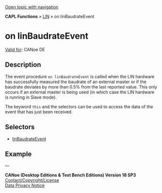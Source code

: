 [Open topic with navigation](../../../../../CANoeDEFamily.htm#Topics/CAPLFunctions/LIN/EventProcedures/CAPLfunctionOnLINBaudrateEvent.md)

**CAPL Functions** » [LIN](../CAPLfunctionsLINOverview.md) » on linBaudrateEvent

# on linBaudrateEvent

[Valid for](../../../Shared/FeatureAvailability.md): CANoe DE

## Description

The event procedure `on linBaudrateEvent` is called when the LIN hardware has successfully measured the baudrate of an external master or if the baudrate deviates by more than 0.5% from the last reported value. This only occurs if an external master is being used (in which case the LIN hardware is running in Slave mode).

The keyword `this` and the selectors can be used to access the data of the event that has just been received.

## Selectors

- [linBaudrateEvent](../Selectors/CAPLfunctionLINBaudrateEvent.md)

## Example

—

**CANoe (Desktop Editions & Test Bench Editions) Version 18 SP3**  
[Contact/Copyright/License](../../../Shared/ContactCopyrightLicense.md)  
[Data Privacy Notice](https://www.vector.com/int/en/company/get-info/privacy-policy/)
